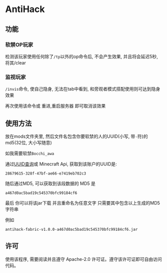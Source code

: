 # AntiHack

## 功能
### 软禁OP玩家
检测该玩家使用任何除了`/tp`以外的op命令后, 不会产生效果, 并且将会延迟5秒, 将其/clear

### 监视玩家
`/invis`命令, 使自己隐身, 无法在tab中看到, 和旁观者模式搭配使用则可达到隐身效果

再次使用该命令或 重进,重启服务器 即可取消该效果

## 使用方法

放在mods文件夹里, 然后文件名包含你要软禁的人的UUID(小写, 带`-`符)的md5(32位, 大小写随意)

如我需要软禁`Bocchi_awa`

通过[UUID查询](https://mcuuid.net)或 Minecraft Api, 获取到该账户的UUID是:
```text
28679615-328f-47bf-ae66-e7419eb702c3
```

随后通过MD5, 可以获取到该段数据的 MD5 是

```text
a467d0ac5bad19c545370bfc99184cf6
```

最后 你可以将该jar下载 并且重命名为任意文字 只需要其中包含以上生成的MD5字符串

例如
```text
antihack-fabric-v1.0.0-a467d0ac5bad19c545370bfc99184cf6.jar
```

## 许可

使用该程序, 需要阅读并且遵守 Apache-2.0 许可证。遵守该许可证即可自由访问代码。
